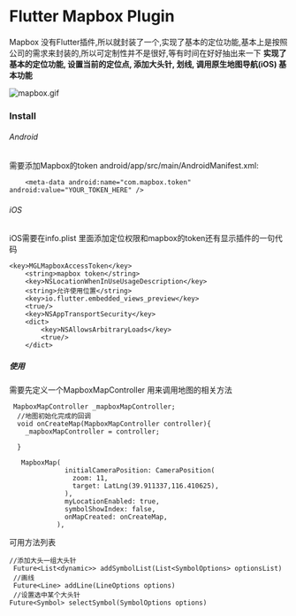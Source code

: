 # Flutter Mapbox Plugin
Mapbox 没有Flutter插件,所以就封装了一个,实现了基本的定位功能,基本上是按照公司的需求来封装的,所以可定制性并不是很好,等有时间在好好抽出来一下
**实现了
基本的定位功能,
设置当前的定位点,
添加大头针,
划线,
调用原生地图导航(iOS)
基本功能**

![mapbox.gif](https://github.com/jzpenga/flutter_plugin_mapbox/blob/master/mapbox.gif)


### Install
###### Android
需要添加Mapbox的token android/app/src/main/AndroidManifest.xml:
```<application ...
    <meta-data android:name="com.mapbox.token" android:value="YOUR_TOKEN_HERE" />
```
###### iOS
iOS需要在info.plist 里面添加定位权限和mapbox的token还有显示插件的一句代码
```
<key>MGLMapboxAccessToken</key>
	<string>mapbox token</string>
	<key>NSLocationWhenInUseUsageDescription</key>
	<string>允许使用位置</string>
	<key>io.flutter.embedded_views_preview</key>
	<true/>
	<key>NSAppTransportSecurity</key>
	<dict>
		<key>NSAllowsArbitraryLoads</key>
		<true/>
	</dict>
```

##### 使用
需要先定义一个MapboxMapController 用来调用地图的相关方法


```
 MapboxMapController _mapboxMapController;
  //地图初始化完成的回调
  void onCreateMap(MapboxMapController controller){
    _mapboxMapController = controller;
    
  }
  
   MapboxMap(
              initialCameraPosition: CameraPosition(
                zoom: 11,
                target: LatLng(39.911337,116.410625),
              ),
              myLocationEnabled: true,
              symbolShowIndex: false,
              onMapCreated: onCreateMap,
            ),

```
可用方法列表
```
//添加大头一组大头针
 Future<List<dynamic>> addSymbolList(List<SymbolOptions> optionsList) 
 //画线
 Future<Line> addLine(LineOptions options)
 //设置选中某个大头针
Future<Symbol> selectSymbol(SymbolOptions options)
```

